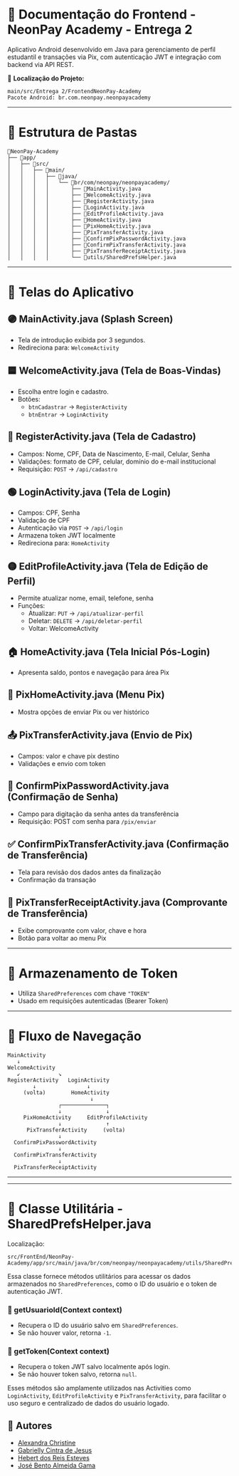 # 📱 Documentação do Frontend - NeonPay Academy - Entrega 2

Aplicativo Android desenvolvido em Java para gerenciamento de perfil estudantil e transações via Pix, com autenticação JWT e integração com backend via API REST.

📍 **Localização do Projeto:**
```
main/src/Entrega 2/FrontendNeonPay-Academy
Pacote Android: br.com.neonpay.neonpayacademy
```

---

# 📂 Estrutura de Pastas

```
📂NeonPay-Academy
├── 📁app/
│   ├── 📁src/
│   │   ├── 📁main/
│   │   │   ├── 📁java/
│   │   │   │   └── 📁br/com/neonpay/neonpayacademy/
│   │   │   │       ├── 📃MainActivity.java
│   │   │   │       ├── 📃WelcomeActivity.java
│   │   │   │       ├── 📃RegisterActivity.java
│   │   │   │       ├── 📃LoginActivity.java
│   │   │   │       ├── 📃EditProfileActivity.java
│   │   │   │       ├── 📃HomeActivity.java
│   │   │   │       ├── 📃PixHomeActivity.java
│   │   │   │       ├── 📃PixTransferActivity.java
│   │   │   │       ├── 📃ConfirmPixPasswordActivity.java
│   │   │   │       ├── 📃ConfirmPixTransferActivity.java
│   │   │   │       ├── 📃PixTransferReceiptActivity.java
│   │   │   │       └── 📁utils/SharedPrefsHelper.java
```

---

# 📄 Telas do Aplicativo

## 🟣 MainActivity.java (Splash Screen)
- Tela de introdução exibida por 3 segundos.
- Redireciona para: `WelcomeActivity`

## 🟦 WelcomeActivity.java (Tela de Boas-Vindas)
- Escolha entre login e cadastro.
- Botões:
  - `btnCadastrar` → `RegisterActivity`
  - `btnEntrar` → `LoginActivity`

## 🔵 RegisterActivity.java (Tela de Cadastro)
- Campos: Nome, CPF, Data de Nascimento, E-mail, Celular, Senha
- Validações: formato de CPF, celular, domínio do e-mail institucional
- Requisição: `POST` → `/api/cadastro`

## 🟢 LoginActivity.java (Tela de Login)
- Campos: CPF, Senha
- Validação de CPF
- Autenticação via `POST` → `/api/login`
- Armazena token JWT localmente
- Redireciona para: `HomeActivity`

## 🟡 EditProfileActivity.java (Tela de Edição de Perfil)
- Permite atualizar nome, email, telefone, senha
- Funções:
  - Atualizar: `PUT` → `/api/atualizar-perfil`
  - Deletar: `DELETE` → `/api/deletar-perfil`
  - Voltar: WelcomeActivity

## 🏠 HomeActivity.java (Tela Inicial Pós-Login)
- Apresenta saldo, pontos e navegação para área Pix

## 💸 PixHomeActivity.java (Menu Pix)
- Mostra opções de enviar Pix ou ver histórico

## 📤 PixTransferActivity.java (Envio de Pix)
- Campos: valor e chave pix destino
- Validações e envio com token

## 🔐 ConfirmPixPasswordActivity.java (Confirmação de Senha)
- Campo para digitação da senha antes da transferência
- Requisição: POST com senha para `/pix/enviar`

## ✅ ConfirmPixTransferActivity.java (Confirmação de Transferência)
- Tela para revisão dos dados antes da finalização
- Confirmação da transação

## 📄 PixTransferReceiptActivity.java (Comprovante de Transferência)
- Exibe comprovante com valor, chave e hora
- Botão para voltar ao menu Pix

---

# 🔐 Armazenamento de Token
- Utiliza `SharedPreferences` com chave `"TOKEN"`
- Usado em requisições autenticadas (Bearer Token)

---

# 🔁 Fluxo de Navegação

```plaintext
MainActivity
   ↓
WelcomeActivity
   ↙︎            ↘︎
RegisterActivity   LoginActivity
        ↓                ↓
     (volta)        HomeActivity
                          ↓
                ┌──────────────┐
                ↓              ↓
     PixHomeActivity     EditProfileActivity
                ↓              ↑
      PixTransferActivity     (volta)
                ↓
  ConfirmPixPasswordActivity
                ↓
  ConfirmPixTransferActivity
                ↓
  PixTransferReceiptActivity
```

---


---

# 🧠 Classe Utilitária - SharedPrefsHelper.java

Localização:
```
src/FrontEnd/NeonPay-Academy/app/src/main/java/br/com/neonpay/neonpayacademy/utils/SharedPrefsHelper.java
```

Essa classe fornece métodos utilitários para acessar os dados armazenados no `SharedPreferences`, como o ID do usuário e o token de autenticação JWT.

### 🔐 getUsuarioId(Context context)
- Recupera o ID do usuário salvo em `SharedPreferences`.
- Se não houver valor, retorna `-1`.

### 🔑 getToken(Context context)
- Recupera o token JWT salvo localmente após login.
- Se não houver token salvo, retorna `null`.

Esses métodos são amplamente utilizados nas Activities como `LoginActivity`, `EditProfileActivity` e `PixTransferActivity`, para facilitar o uso seguro e centralizado de dados do usuário logado.


## 📌 Autores
- [Alexandra Christine](https://www.linkedin.com/in/alexandra-christine-silva-590092257)  
- [Gabrielly Cintra de Jesus](https://www.linkedin.com/in/gabrielly-cintra/)  
- [Hebert dos Reis Esteves](https://linkedin.com/in/hebert-/)  
- [José Bento Almeida Gama](https://www.linkedin.com/in/jos%C3%A9-almeida-80063a256/)
